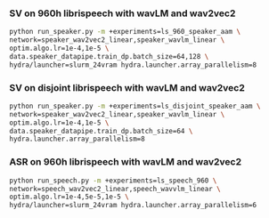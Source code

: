 
### SV on 960h librispeech with wavLM and wav2vec2

```bash
python run_speaker.py -m +experiments=ls_960_speaker_aam \
network=speaker_wav2vec2_linear,speaker_wavlm_linear \
optim.algo.lr=1e-4,1e-5 \
data.speaker_datapipe.train_dp.batch_size=64,128 \
hydra/launcher=slurm_24vram hydra.launcher.array_parallelism=8
```

### SV on disjoint librispeech with wavLM and wav2vec2

```bash
python run_speaker.py -m +experiments=ls_disjoint_speaker_aam \
network=speaker_wav2vec2_linear,speaker_wavlm_linear \
optim.algo.lr=1e-4,1e-5 \
data.speaker_datapipe.train_dp.batch_size=64 \
hydra.launcher.array_parallelism=8
```

### ASR on 960h librispeech with wavLM and wav2vec2


```bash
python run_speech.py -m +experiments=ls_speech_960 \
network=speech_wav2vec2_linear,speech_wavvlm_linear \
optim.algo.lr=1e-4,5e-5,1e-5 \
hydra/launcher=slurm_24vram hydra.launcher.array_parallelism=6
```